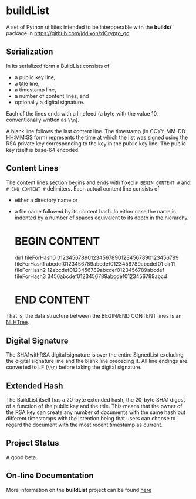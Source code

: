 # buildList

A set of Python utilities intended to be interoperable with the
**builds/** package in https://github.com/jddixon/xlCrypto_go.

## Serialization

In its serialized form a BuildList consists of

* a public key line,
* a title line,
* a timestamp line,
* a number of content lines, and
* optionally a digital signature.

Each of the lines ends with a linefeed (a byte with the value 10,
conventionally written as `\\n`).

A blank line follows the last content line.  The timestamp (in
CCYY-MM-DD HH:MM:SS form) represents the time at which the list
was signed using the RSA private key corresponding to the key in
the public key line.  The public key itself is base-64 encoded.

## Content Lines

The content lines section begins and ends with fixed `# BEGIN CONTENT #`
and `# END CONTENT #` delimiters.  Each actual content line consists of
* either a directory name or
* a file name followed by its content hash.
In either case the name
is indented by a number of spaces equivalent to its depth in the hierarchy.

	# BEGIN CONTENT #
	dir1
	 fileForHash0 0123456789012345678901234567890123456789
	 fileForHash1 abcdef0123456789abcdef0123456789abcdef01
	dir11
	  fileForHash2 12abcdef0123456789abcdef0123456789abcdef
	  fileForHash3 3456abcdef0123456789abcdef0123456789abcd
	# END CONTENT #

That is, the data structure between the BEGIN/END CONTENT lines is an
[NLHTree](http://jddixon.github.io/nlhtree_py).

## Digital Signature

The SHA1withRSA digital signature is over the entire SignedList excluding
the digital signature line and the blank line preceding it.  All line
endings are converted to LF (`\\n`) before taking the digital signature.

## Extended Hash

The BuildList itself has a 20-byte extended hash, the 20-byte SHA1
digest of a function of the public key and the title.  This means
that the owner of the RSA key can create any number of documents
with the same hash but different timestamps with the intention
being that users can choose to regard the document with the most
recent timestamp as current.

## Project Status

A good beta.

## On-line Documentation

More information on the **buildList** project can be found
[here](://jddixon.github.io/buildList)
